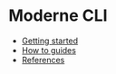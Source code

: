 # Moderne CLI

* [Getting started](getting-started/)
* [How to guides](how-to-guides/)
* [References](references/)
